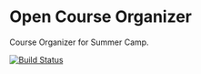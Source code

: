 Open Course Organizer
=====================

Course Organizer for Summer Camp.

[![Build Status](https://buildhive.cloudbees.com/job/burakince/job/open-course-organizer/badge/icon)](https://buildhive.cloudbees.com/job/burakince/job/open-course-organizer/)
